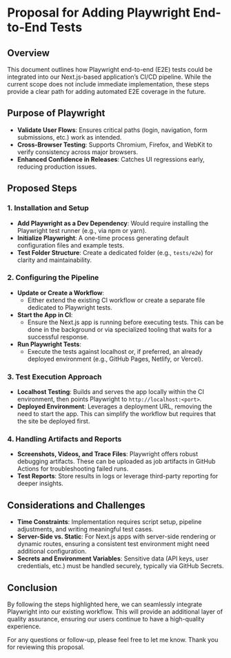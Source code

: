 # Proposal for Adding Playwright End-to-End Tests

## Overview
This document outlines how Playwright end-to-end (E2E) tests could be integrated into our Next.js-based application’s CI/CD pipeline. While the current scope does not include immediate implementation, these steps provide a clear path for adding automated E2E coverage in the future.

## Purpose of Playwright
- **Validate User Flows**: Ensures critical paths (login, navigation, form submissions, etc.) work as intended.
- **Cross-Browser Testing**: Supports Chromium, Firefox, and WebKit to verify consistency across major browsers.
- **Enhanced Confidence in Releases**: Catches UI regressions early, reducing production issues.

## Proposed Steps

### 1. Installation and Setup
- **Add Playwright as a Dev Dependency**: Would require installing the Playwright test runner (e.g., via npm or yarn).
- **Initialize Playwright**: A one-time process generating default configuration files and example tests.
- **Test Folder Structure**: Create a dedicated folder (e.g., `tests/e2e`) for clarity and maintainability.

### 2. Configuring the Pipeline
- **Update or Create a Workflow**:
  - Either extend the existing CI workflow or create a separate file dedicated to Playwright tests.
- **Start the App in CI**:
  - Ensure the Next.js app is running before executing tests. This can be done in the background or via specialized tooling that waits for a successful response.
- **Run Playwright Tests**:
  - Execute the tests against localhost or, if preferred, an already deployed environment (e.g., GitHub Pages, Netlify, or Vercel).

### 3. Test Execution Approach
- **Localhost Testing**: Builds and serves the app locally within the CI environment, then points Playwright to `http://localhost:<port>`.
- **Deployed Environment**: Leverages a deployment URL, removing the need to start the app. This can simplify the workflow but requires that the site be deployed first.

### 4. Handling Artifacts and Reports
- **Screenshots, Videos, and Trace Files**: Playwright offers robust debugging artifacts. These can be uploaded as job artifacts in GitHub Actions for troubleshooting failed runs.
- **Test Reports**: Store results in logs or leverage third-party reporting for deeper insights.

## Considerations and Challenges
- **Time Constraints**: Implementation requires script setup, pipeline adjustments, and writing meaningful test cases.
- **Server-Side vs. Static**: For Next.js apps with server-side rendering or dynamic routes, ensuring a consistent test environment might need additional configuration.
- **Secrets and Environment Variables**: Sensitive data (API keys, user credentials, etc.) must be handled securely, typically via GitHub Secrets.

## Conclusion
By following the steps highlighted here, we can seamlessly integrate Playwright into our existing workflow. This will provide an additional layer of quality assurance, ensuring our users continue to have a high-quality experience.

For any questions or follow-up, please feel free to let me know. Thank you for reviewing this proposal.
